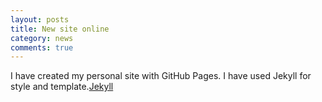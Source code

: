 ```yaml
---
layout: posts
title: New site online
category: news
comments: true
---
```

I have created my personal site with GitHub Pages. I have used Jekyll for style and template.[Jekyll](https://jekyllrb.com/)

